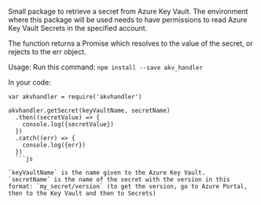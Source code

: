 Small package to retrieve a secret from Azure Key Vault. The environment where this package will be used needs to have permissions to read Azure Key Vault Secrets in the specified account.

The function returns a Promise which resolves to the value of the secret, or rejects to the err object.

Usage:
Run this command:
`npm install --save akv_handler`

In your code:
```
var akvhandler = require('akvhandler')

akvhandler.getSecret(keyVaultName, secretName)
  .then((secretValue) => {
    console.log({secretValue})
  })
  .catch((err) => {
    console.log({err})
  })
  ```js

`keyVaultName` is the name given to the Azure Key Vault.
`secretName` is the name of the secret with the version in this format: `my_secret/version` (to get the version, go to Azure Portal, then to the Key Vault and then to Secrets)
